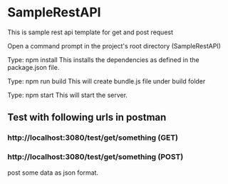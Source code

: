 # SampleRestAPI
This is sample rest api template for get and post request


Open a command prompt in the project's root directory (SampleRestAPI)

Type: npm install This installs the dependencies as defined in the package.json file.

Type: npm run build This will create bundle.js file under build folder

Type: npm start This will start the server.

## Test with following urls in postman

### http://localhost:3080/test/get/something (GET)

### http://localhost:3080/test/get/something (POST)

   post some data as json format.


